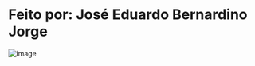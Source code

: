 # Feito por: José Eduardo Bernardino Jorge  
![image](https://user-images.githubusercontent.com/74507357/221934162-b9b60611-222a-42ee-af68-fe42ec132eac.png)
